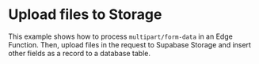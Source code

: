 # Upload files to Storage

This example shows how to process `multipart/form-data` in an Edge Function. Then, upload files in the request to Supabase Storage and insert other fields as a record to a database table.
